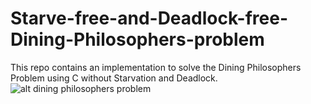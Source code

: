 # Starve-free-and-Deadlock-free-Dining-Philosophers-problem
This repo contains an implementation to solve the Dining Philosophers Problem using C without Starvation and Deadlock.
![alt dining philosophers problem](http://108.61.119.12/wp-content/uploads/2014/05/Dining_philosophers1.png)
